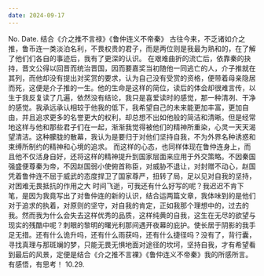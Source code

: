 ```yaml
---
date: 2024-09-17
---
```


No.
Date.
结合《介之推不言禄》《鲁仲连义不帝秦》
古往今来，不乏诸如介之推，鲁币连一类淡泊名利，不畏权贵的君子，而是两位则是我最为熟和的，在了解了他们们各自的事迹后，我有了更深的认识。
在艰难曲折的流亡后，依靠秦的抉持，晋文公得以回晋而统治晋国，因而要嘉奖当初随他一同逃亡的人，介子推就在其列，而他却没有提出对奖赏的要求，认为自己没有受赏的资格，便带着母亲隐居而死，这便是介子推的一生。他的生命是这样的简位，读后的体会却很难言传，以生于我反复读了几遍，依然没有结论，我只是喜爱读时的感觉，那一种清冽、干净的感觉。我承远承认相较于他我的低下，我希望自己的未来能更加丰富，更加自由，并且追求更多的名誉更大的权利，却总想不出如他般的简洁和清晰。但是经常地这样与他和那些君子们在一起，渐渐我觉得被他们的精神所重染，心灵一天天渴望清洁。这种朦胧的散幕，我认为是要归于对他们坚持自我，不为外界名种诱惑和束缚所制约的精神和心境的追求。
而这样的心态，也同样体现在鲁仲连身上，而且他不仅活身自好，还将这样的精神提升到国家层面来应用于外交策略。不因秦国强盛便尊秦为帝，不因赵国弱小使俯首称臣，对威胁不退让，对封赠不动心，赵国凭着鲁仲连不屈于威武的态度捍卫了国家尊严，扭转了局，足以见对自我的坚持，对困难无畏抵抗的作用之大
时间飞逝，可我还有什么好写的呢？我迟迟不肯下笔，是因为我竟写出了对鲁仲连的新的认识，结合运两篇文章，我体味到的是他们对于追求的执着，对原则的坚守，对自我的肯定，正如我那个理想中的，过去的我。然而我为什么会失去这样优秀的品质，这样纯黄的自我，这生在无尽的欲望与现实的残酷中呢？刺眼的黎明的曙光利那间遇开夜幕的庇护。使长居于阴影的我手足无措。还有什么诡升吗，还有什么雨获吗，还有什么捷径吗？没有了，背行囊，寻找真理与那斑斓的梦，只能无畏无惧地面对途径的坎坷，坚持自我，才有希望看到最后的风景，定便是结合《介之推不言裸》《鲁仲连义不帝秦》我的所感所言。
有感悟，有思考！
10.29.
